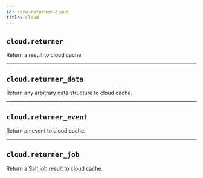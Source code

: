 ```yaml
---
id: core-returner-cloud
title: Cloud
---
```


## `cloud.returner`

Return a result to cloud cache.


----
## `cloud.returner_data`

Return any arbitrary data structure to cloud cache.


----
## `cloud.returner_event`

Return an event to cloud cache.


----
## `cloud.returner_job`

Return a Salt job result to cloud cache.

